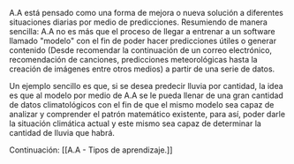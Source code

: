 A.A está pensado como una forma de mejora o nueva solución a diferentes situaciones diarias por medio de predicciones.
Resumiendo de manera sencilla: A.A no es más que el proceso de llegar a entrenar a un software llamado "modelo" con el fin de poder hacer predicciones útiles o generar contenido (Desde recomendar la continuación de un correo electrónico, recomendación de canciones, predicciones meteorológicas hasta la creación de imágenes entre otros medios) a partir de una serie de datos.

Un ejemplo sencillo es que, si se desea predecir lluvia por cantidad, la idea es que al modelo por medio de A.A se le pueda llenar de una gran cantidad de datos climatológicos con el fin de que el mismo modelo sea capaz de analizar y comprender el patrón matemático existente, para así, poder darle la situación climática actual y este mismo sea capaz de determinar la cantidad de lluvia que habrá.

Continuación: [[A.A - Tipos de aprendizaje.]]